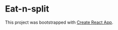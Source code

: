 # Eat-n-split

This project was bootstrapped with [Create React App](https://github.com/facebook/create-react-app).

